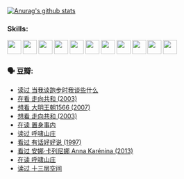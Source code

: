 
[![Anurag's github stats](https://github-readme-stats.vercel.app/api?username=w940853815)](https://github.com/anuraghazra/github-readme-stats)

### Skills:

<code><img height="32" src="https://cdn.jsdelivr.net/npm/simple-icons@v5/icons/python.svg"></code>
<code><img height="32" src="https://cdn.jsdelivr.net/npm/simple-icons@v5/icons/javascript.svg"></code>
<code><img height="32" src="https://cdn.jsdelivr.net/npm/simple-icons@v5/icons/django.svg"></code>
<code><img height="32" src="https://cdn.jsdelivr.net/npm/simple-icons@v5/icons/flask.svg"></code>
<code><img height="32" src="https://cdn.jsdelivr.net/npm/simple-icons@v5/icons/vuetify.svg"></code>
<code><img height="32" src="https://cdn.jsdelivr.net/npm/simple-icons@v5/icons/git.svg"></code>
<code><img height="32" src="https://cdn.jsdelivr.net/npm/simple-icons@v5/icons/docker.svg"></code>
<code><img height="32" src="https://cdn.jsdelivr.net/npm/simple-icons@v5/icons/postgresql.svg"></code>
<code><img height="32" src="https://cdn.jsdelivr.net/npm/simple-icons@v5/icons/elasticsearch.svg"></code>
<code><img height="32" src="https://cdn.jsdelivr.net/npm/simple-icons@v5/icons/macos.svg"></code>
<code><img height="32" src="https://cdn.jsdelivr.net/npm/simple-icons@v5/icons/linux.svg"></code>

### 🗣 豆瓣:

<!-- DOUBAN-ACTIVITIES:START -->
- [读过 当我谈跑步时我谈些什么](https://www.douban.com/people/136069238/status/3715422296/?_i=42155428)
- [在看 走向共和‎ (2003)](https://www.douban.com/people/136069238/status/3711470443/?_i=42155428)
- [想看 大明王朝1566‎ (2007)](https://www.douban.com/people/136069238/status/3710980213/?_i=42155428)
- [想看 走向共和‎ (2003)](https://www.douban.com/people/136069238/status/3710980002/?_i=42155428)
- [在读 置身事内](https://www.douban.com/people/136069238/status/3710472151/?_i=42155428)
- [读过 呼啸山庄](https://www.douban.com/people/136069238/status/3710470617/?_i=42155428)
- [看过 有话好好说‎ (1997)](https://www.douban.com/people/136069238/status/3709833172/?_i=42155428)
- [看过 安娜·卡列尼娜 Anna Karénina‎ (2013)](https://www.douban.com/people/136069238/status/3708942010/?_i=42155428)
- [在读 呼啸山庄](https://www.douban.com/people/136069238/status/3701626992/?_i=42155428)
- [读过 十三层空间](https://www.douban.com/people/136069238/status/3700755247/?_i=42155428)
<!-- DOUBAN-ACTIVITIES:END -->
<!--
**w940853815/w940853815** is a ✨ _special_ ✨ repository because its `README.md` (this file) appears on your GitHub profile.

Here are some ideas to get you started:

- 🔭 I’m currently working on ...
- 🌱 I’m currently learning ...
- 👯 I’m looking to collaborate on ...
- 🤔 I’m looking for help with ...
- 💬 Ask me about ...
- 📫 How to reach me: ...
- 😄 Pronouns: ...
- ⚡ Fun fact: ...
-->
